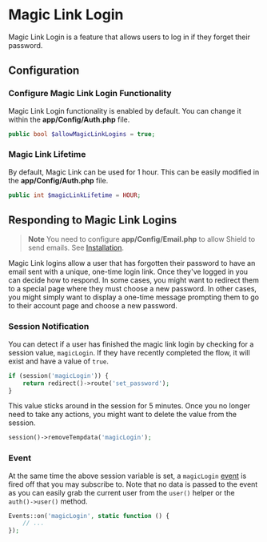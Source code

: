# Magic Link Login

Magic Link Login is a feature that allows users to log in if they forget their
password.

## Configuration

### Configure Magic Link Login Functionality

Magic Link Login functionality is enabled by default.
You can change it within the **app/Config/Auth.php** file.

```php
public bool $allowMagicLinkLogins = true;
```

### Magic Link Lifetime

By default, Magic Link can be used for 1 hour. This can be easily modified
in the **app/Config/Auth.php** file.

```php
public int $magicLinkLifetime = HOUR;
```

## Responding to Magic Link Logins

> **Note**
> You need to configure **app/Config/Email.php** to allow Shield to send emails. See [Installation](../getting_started/install.md#initial-setup).

Magic Link logins allow a user that has forgotten their password to have an email sent with a unique, one-time login link. Once they've logged in you can decide how to respond. In some cases, you might want to redirect them to a special page where they must choose a new password. In other cases, you might simply want to display a one-time message prompting them to go to their account page and choose a new password.

### Session Notification

You can detect if a user has finished the magic link login by checking for a session value, `magicLogin`. If they have recently completed the flow, it will exist and have a value of `true`.

```php
if (session('magicLogin')) {
    return redirect()->route('set_password');
}
```

This value sticks around in the session for 5 minutes. Once you no longer need to take any actions, you might want to delete the value from the session.

```php
session()->removeTempdata('magicLogin');
```

### Event

At the same time the above session variable is set, a `magicLogin` [event](https://codeigniter.com/user_guide/extending/events.html) is fired off that you may subscribe to. Note that no data is passed to the event as you can easily grab the current user from the `user()` helper or the `auth()->user()` method.

```php
Events::on('magicLogin', static function () {
    // ...
});
```
